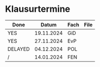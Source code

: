 # Klausurtermine

| Done    | Datum      | Fach | File          |
|---------|------------|------|---------------|
| YES     | 19.11.2024 | GiD  |  |
| YES     | 27.11.2024 | EvP  |               |
| DELAYED | 04.12.2024 | POL  |               |
| /       | 14.01.2024 | FEN  |               |
